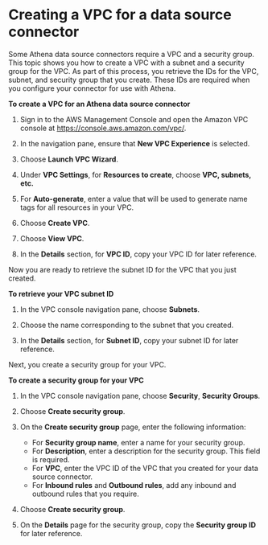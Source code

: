 # Creating a VPC for a data source connector<a name="athena-connectors-vpc-creation"></a>

Some Athena data source connectors require a VPC and a security group\. This topic shows you how to create a VPC with a subnet and a security group for the VPC\. As part of this process, you retrieve the IDs for the VPC, subnet, and security group that you create\. These IDs are required when you configure your connector for use with Athena\.

**To create a VPC for an Athena data source connector**

1. Sign in to the AWS Management Console and open the Amazon VPC console at [https://console\.aws\.amazon\.com/vpc/](https://console.aws.amazon.com/vpc/)\.

1. In the navigation pane, ensure that **New VPC Experience** is selected\.

1. Choose **Launch VPC Wizard**\.

1. Under **VPC Settings**, for **Resources to create**, choose **VPC, subnets, etc\.**

1. For **Auto\-generate**, enter a value that will be used to generate name tags for all resources in your VPC\.

1. Choose **Create VPC**\.

1. Choose **View VPC**\.

1. In the **Details** section, for **VPC ID**, copy your VPC ID for later reference\.

Now you are ready to retrieve the subnet ID for the VPC that you just created\.

**To retrieve your VPC subnet ID**

1. In the VPC console navigation pane, choose **Subnets**\.

1. Choose the name corresponding to the subnet that you created\.

1. In the **Details** section, for **Subnet ID**, copy your subnet ID for later reference\.

Next, you create a security group for your VPC\.

**To create a security group for your VPC**

1. In the VPC console navigation pane, choose **Security**, **Security Groups**\.

1. Choose **Create security group**\.

1. On the **Create security group** page, enter the following information:
   + For **Security group name**, enter a name for your security group\.
   + For **Description**, enter a description for the security group\. This field is required\.
   + For **VPC**, enter the VPC ID of the VPC that you created for your data source connector\.
   + For **Inbound rules** and **Outbound rules**, add any inbound and outbound rules that you require\.

1. Choose **Create security group**\.

1. On the **Details** page for the security group, copy the **Security group ID** for later reference\.